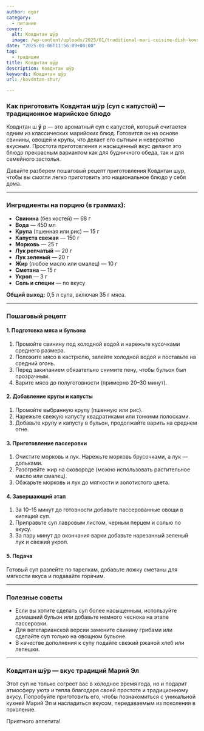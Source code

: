 ```yaml
---
author: egor
category:
  - питание
cover:
  alt: Ковднтан шÿр
  image: /wp-content/uploads/2025/01/traditional-mari-cuisine-dish-kovdntan-shur-served-in-a-rustic-ceramic-bowl.jpg
date: "2025-01-06T11:56:09+00:00"
tag:
  - традиции
title: Ковднтан шÿр
description: Ковднтан шÿр
keywords: Ковднтан шÿр
url: /kovdntan-shur/

---
```

### Как приготовить **Ковднтан шÿр** (суп с капустой) — традиционное марийское блюдо

Ковднтан ш **ÿ** р — это ароматный суп с капустой, который считается одним из классических марийских блюд. Готовится он на основе свинины, овощей и крупы, что делает его сытным и невероятно вкусным. Простота приготовления и насыщенный вкус делают это блюдо прекрасным вариантом как для будничного обеда, так и для семейного застолья.

Давайте разберем пошаговый рецепт приготовления Ковднтан шур, чтобы вы смогли легко приготовить это национальное блюдо у себя дома.

* * *

### **Ингредиенты на порцию** (в граммах):

- **Свинина** (без костей) — 68 г
- **Вода** — 450 мл
- **Крупа** (пшенная или рис) — 15 г
- **Капуста свежая** — 150 г
- **Морковь** — 25 г
- **Лук репчатый** — 20 г
- **Лук зеленый** — 20 г
- **Жир** (любое масло или смалец) — 10 г
- **Сметана** — 15 г
- **Укроп** — 3 г
- **Соль и специи** — по вкусу

**Общий выход:** 0,5 л супа, включая 35 г мяса.

* * *

### **Пошаговый рецепт**

#### **1\. Подготовка мяса и бульона**

1. Промойте свинину под холодной водой и нарежьте кусочками среднего размера.
1. Положите мясо в кастрюлю, залейте холодной водой и поставьте на средний огонь.
1. Перед закипанием обязательно снимите пену, чтобы бульон был прозрачным.
1. Варите мясо до полуготовности (примерно 20–30 минут).

#### **2\. Добавление крупы и капусты**

1. Промойте выбранную крупу (пшенную или рис).
1. Нарежьте свежую капусту квадратиками или тонкими полосками.
1. Добавьте крупу и капусту в бульон, продолжайте варить на среднем огне.

#### **3\. Приготовление пассеровки**

1. Очистите морковь и лук. Нарежьте морковь брусочками, а лук — дольками.
1. Разогрейте жир на сковороде (можно использовать растительное масло или смалец).
1. Обжарьте морковь и лук до мягкости и золотистого цвета.

#### **4\. Завершающий этап**

1. За 10–15 минут до готовности добавьте пассерованные овощи в кипящий суп.
1. Приправьте суп лавровым листом, черным перцем и солью по вкусу.
1. За пару минут до окончания варки добавьте нарезанный зеленый лук и свежий укроп.

#### **5\. Подача**

Готовый суп разлейте по тарелкам, добавьте ложку сметаны для мягкости вкуса и подавайте горячим.

* * *

### **Полезные советы**

- Если вы хотите сделать суп более насыщенным, используйте домашний бульон или добавьте немного чеснока на этапе пассеровки.
- Для вегетарианской версии замените свинину грибами или сделайте суп только на овощном бульоне.
- В качестве дополнения к супу подайте свежий ржаной хлеб или лепешки.

* * *

### **Ковднтан шÿр — вкус традиций Марий Эл**

Этот суп не только согреет вас в холодное время года, но и подарит атмосферу уюта и тепла благодаря своей простоте и традиционному вкусу. Попробуйте приготовить его, чтобы познакомиться с уникальной кухней Марий Эл и насладиться вкусом, передаваемым из поколения в поколение.

Приятного аппетита!
